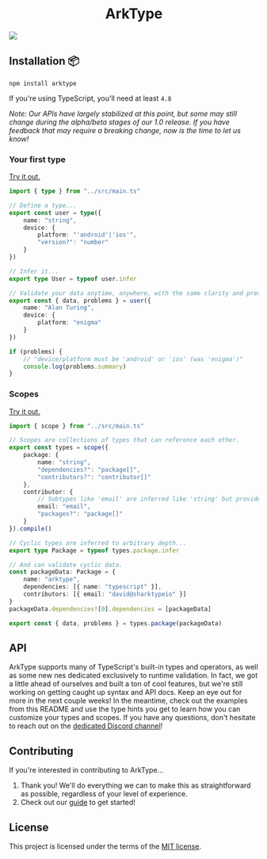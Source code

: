 <h1 align="center">ArkType</h1>

![](./dev/arktype.io/static/img/arktypeGithub.gif)

## Installation 📦

`npm install arktype`

If you're using TypeScript, you'll need at least `4.8`

_Note: Our APIs have largely stabilized at this point, but some may still change during the alpha/beta stages of our 1.0 release. If you have feedback that may require a breaking change, now is the time to let us know!_

### Your first type

[Try it out.](https://arktype.io/docs/#your-first-type)

```ts @blockFrom:examples/type.ts
import { type } from "../src/main.ts"

// Define a type...
export const user = type({
    name: "string",
    device: {
        platform: "'android'|'ios'",
        "version?": "number"
    }
})

// Infer it...
export type User = typeof user.infer

// Validate your data anytime, anywhere, with the same clarity and precision you expect from TypeScript.
export const { data, problems } = user({
    name: "Alan Turing",
    device: {
        platform: "enigma"
    }
})

if (problems) {
    // "device/platform must be 'android' or 'ios' (was 'enigma')"
    console.log(problems.summary)
}
```

### Scopes

[Try it out.](https://arktype.io/docs/scopes)

```ts @blockFrom:examples/scope.ts
import { scope } from "../src/main.ts"

// Scopes are collections of types that can reference each other.
export const types = scope({
    package: {
        name: "string",
        "dependencies?": "package[]",
        "contributors?": "contributor[]"
    },
    contributor: {
        // Subtypes like 'email' are inferred like 'string' but provide additional validation at runtime.
        email: "email",
        "packages?": "package[]"
    }
}).compile()

// Cyclic types are inferred to arbitrary depth...
export type Package = typeof types.package.infer

// And can validate cyclic data.
const packageData: Package = {
    name: "arktype",
    dependencies: [{ name: "typescript" }],
    contributors: [{ email: "david@sharktypeio" }]
}
packageData.dependencies![0].dependencies = [packageData]

export const { data, problems } = types.package(packageData)
```

## API

ArkType supports many of TypeScript's built-in types and operators, as well as some new nes dedicated exclusively to runtime validation. In fact, we got a little ahead of ourselves and built a ton of cool features, but we're still working on getting caught up syntax and API docs. Keep an eye out for more in the next couple weeks! In the meantime, check out the examples from this README and use the type hints you get to learn how you can customize your types and scopes. If you have any questions, don't hesitate to reach out on the [dedicated Discord channel](https://discord.gg/WSNF3Kc4xh)!

## Contributing

If you're interested in contributing to ArkType...

1.  Thank you! We'll do everything we can to make this as straightforward as possible, regardless of your level of experience.
2.  Check out our [guide](./CONTRIBUTING.md) to get started!

## License

This project is licensed under the terms of the
[MIT license](./LICENSE).
